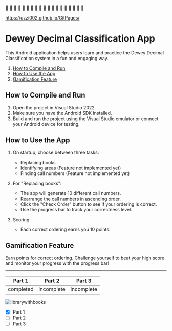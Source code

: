 :zombie: :zombie: :zombie: :zombie: :zombie: :zombie: :zombie: :zombie: :zombie: :zombie: :zombie: :zombie: :zombie: :zombie: :zombie: :zombie: :zombie: :zombie: :zombie:


https://uzzi002.github.io/GitPages/
# Dewey Decimal Classification App

This Android application helps users learn and practice the Dewey Decimal Classification system in a fun and engaging way.

1. [How to Compile and Run](#how-to-compile-and-run)
2. [How to Use the App](#how-to-use-the-app)
3. [Gamification Feature](#gamification-feature)


## How to Compile and Run

1. Open the project in Visual Studio 2022.
2. Make sure you have the Android SDK installed.
3. Build and run the project using the Visual Studio emulator or connect your Android device for testing.

## How to Use the App

1. On startup, choose between three tasks:
   - Replacing books
   - Identifying areas (Feature not implemented yet)
   - Finding call numbers (Feature not implemented yet)
   
2. For "Replacing books":
   - The app will generate 10 different call numbers.
   - Rearrange the call numbers in ascending order.
   - Click the "Check Order" button to see if your ordering is correct.
   - Use the progress bar to track your correctness level.

3. Scoring:
   - Each correct ordering earns you 10 points.

## Gamification Feature

Earn points for correct ordering. Challenge yourself to beat your high score and monitor your progress with the progress bar!

---

| Part 1 | Part 2 | Part 3 |
| -------- | -------- | -------- |
| completed   | incomplete   |incomplete   |

![librarywithbooks](https://github.com/uzzi002/GitPages/assets/101901963/d885ce71-2f36-484a-804c-abee8dc6da82)


- [x] Part 1
- [ ] Part 2
- [ ] Part 3

